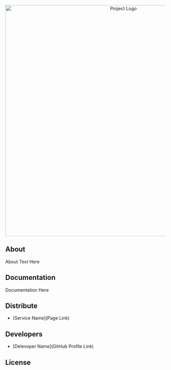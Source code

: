 <p align="center">
      <img src="[[https://ibb.co/BLZHdBh](https://ibb.co/BLZHdBh)](https://i.ibb.co/v1PCgkN/ikonka-2-0.png)", alt='Project Logo' width="726">
</p>


## About

About Text Here

## Documentation

Documentation Here

## Distribute

- [Service Name](Page Link)


## Developers

- [Delevoper Name](GitHub Profile Link)

## License
